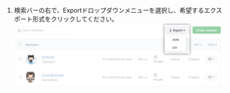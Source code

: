 1. 検索バーの右で、Exportドロップダウンメニューを選択し、希望するエクスポート形式をクリックしてください。 ![エクスポートボタンのスクリーンショット](/assets/images/help/organizations/people-tab-export.png)

